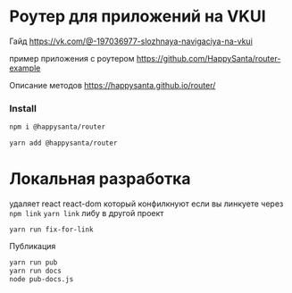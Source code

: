 # Роутер для приложений на VKUI

Гайд
https://vk.com/@-197036977-slozhnaya-navigaciya-na-vkui

пример приложения с роутером
https://github.com/HappySanta/router-example

Описание методов
https://happysanta.github.io/router/


### Install

```bash
npm i @happysanta/router
```

```bash
yarn add @happysanta/router
```

# Локальная разработка

удаляет react react-dom который конфилкнуют если вы линкуете через `npm link` `yarn link` либу в другой проект
```
yarn run fix-for-link
```


Публикация
```bash
yarn run pub
yarn run docs
node pub-docs.js
```